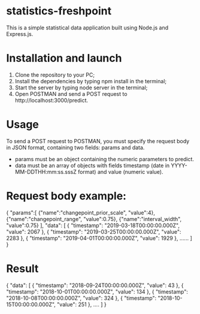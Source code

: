 # statistics-freshpoint
This is a simple statistical data application built using Node.js and Express.js.
# Installation and launch
1. Clone the repository to your PC;
2. Install the dependencies by typing npm install in the terminal;
3. Start the server by typing node server in the terminal;
4. Open POSTMAN and send a POST request to http://localhost:3000/predict.

# Usage
To send a POST request to POSTMAN, you must specify the request body in JSON format, containing two fields: params and data.
- params must be an object containing the numeric parameters to predict.
- data must be an array of objects with fields timestamp (date in YYYY-MM-DDTHH:mm:ss.sssZ format) and value (numeric value).

# Request body example:
{
	"params":[
		{"name":"changepoint_prior_scale", "value":4},
		{"name":"changepoint_range", "value":0.75},
		{"name":"interval_width", "value":0.75}
	],
	"data": [
			  {
			    "timestamp": "2019-03-18T00:00:00.000Z",
			    "value": 2067
			  },
			  {
			    "timestamp": "2019-03-25T00:00:00.000Z",
			    "value": 2283
			  },
			  {
			    "timestamp": "2019-04-01T00:00:00.000Z",
			    "value": 1929
			  },
              ......
		]
}
# Result
{
    "data": [
        {
            "timestamp": "2018-09-24T00:00:00.000Z",
            "value": 43
        },
        {
            "timestamp": "2018-10-01T00:00:00.000Z",
            "value": 134
        },
        {
            "timestamp": "2018-10-08T00:00:00.000Z",
            "value": 324
        },
        {
            "timestamp": "2018-10-15T00:00:00.000Z",
            "value": 251
        },
        ....
    ]
}